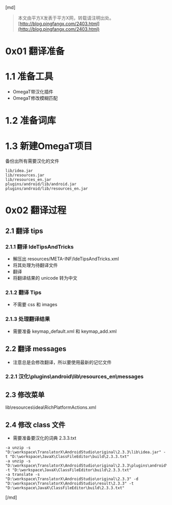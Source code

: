 [md]

>本文由平方X发表于平方X网，转载请注明出处。[http://blog.pingfangx.com/2403.html](http://blog.pingfangx.com/2403.html)

# 0x01 翻译准备
# 1.1 准备工具
* OmegaT带汉化插件
* OmegaT修改模糊匹配
# 1.2 准备词库

# 1.3 新建OmegaT项目

备份出所有需要汉化的文件
```
lib/idea.jar
lib/resources.jar
lib/resources_en.jar
plugins/android/lib/android.jar
plugins/android/lib/resources_en.jar
```


# 0x02 翻译过程
## 2.1 翻译 tips
### 2.1.1 翻译 IdeTipsAndTricks
* 解压出 resources/META-INF/IdeTipsAndTricks.xml
* 将其处理为待翻译文件
* 翻译
* 将翻译结果的 unicode 转为中文
### 2.1.2 翻译 Tips
* 不需要 css 和 images
### 2.1.3 处理翻译结果
* 需要准备 keymap_default.xml 和 keymap_add.xml

## 2.2 翻译 messages
* 注意总是会修改翻译，所以要使用最新的记忆文件
### 2.2.1 汉化\plugins\android\lib\resources_en\messages

## 2.3 修改菜单
lib\resources\idea\RichPlatformActions.xml


## 2.4 修改 class 文件
* 需要准备要汉化的词典 2.3.3.txt
```
-a unzip -s "D:\workspace\TranslatorX\AndroidStudio\original\2.3.3\lib\idea.jar" -t "D:\workspace\JavaX\ClassFileEditor\build\2.3.3.txt"
-a unzip -s "D:\workspace\TranslatorX\AndroidStudio\original\2.3.3\plugins\android\lib\android.jar" -t "D:\workspace\JavaX\ClassFileEditor\build\2.3.3.txt"
-a translate -s "D:\workspace\TranslatorX\AndroidStudio\original\2.3.3" -d "D:\workspace\TranslatorX\AndroidStudio\result\2.3.3" -t "D:\workspace\JavaX\ClassFileEditor\build\2.3.3.txt"
```



[/md]